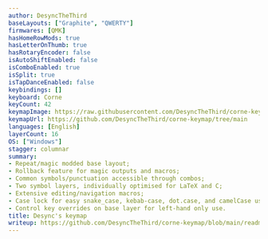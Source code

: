 ```yaml
---
author: DesyncTheThird
baseLayouts: ["Graphite", "QWERTY"]
firmwares: [QMK]
hasHomeRowMods: true
hasLetterOnThumb: true
hasRotaryEncoder: false
isAutoShiftEnabled: false
isComboEnabled: true
isSplit: true
isTapDanceEnabled: false
keybindings: []
keyboard: Corne
keyCount: 42
keymapImage: https://raw.githubusercontent.com/DesyncTheThird/corne-keymap/main/images/combined.png
keymapUrl: https://github.com/DesyncTheThird/corne-keymap/tree/main
languages: [English]
layerCount: 16
OS: ["Windows"]
stagger: columnar
summary:
- Repeat/magic modded base layout;
- Rollback feature for magic outputs and macros;
- Common symbols/punctuation accessible through combos;
- Two symbol layers, individually optimised for LaTeX and C;
- Extensive editing/navigation macros;
- Case lock for easy snake_case, kebab-case, dot.case, and camelCase usage;
- Control key overrides on base layer for left-hand only use.
title: Desync's keymap
writeup: https://github.com/DesyncTheThird/corne-keymap/blob/main/readme.md
---
```

